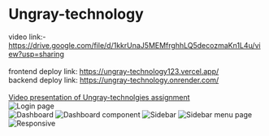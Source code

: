 # Ungray-technology
video link:- https://drive.google.com/file/d/1kkrUnaJ5MEMfrghhLQ5decozmaKn1L4u/view?usp=sharing
<br>
<br>
frontend deploy link: https://ungray-technology123.vercel.app/
<br>
backend deploy link: https://ungray-technology.onrender.com/
<br>
<br>
[Video presentation of Ungray-technolgies assignment](https://drive.google.com/file/d/1kkrUnaJ5MEMfrghhLQ5decozmaKn1L4u/view?usp=sharing)
<br>
![Login page](https://drive.google.com/file/d/16gtSYVIxn-elAJBvQIpmYEUbJxOv38zv/view?usp=sharing)
<br>
![Dashboard](https://drive.google.com/file/d/1XpCBw5p-AjDkUKC0V8bJagKtfpTxdu5Q/view?usp=sharing)
![Dashboard component](https://drive.google.com/file/d/1fWwMeh1P_2ot9T9zMibKE81iMUlz6r8D/view?usp=sharing)
![Sidebar](https://drive.google.com/file/d/1D8yVxmIn0aEBeuv43aZKzxtxSsWeCXlj/view?usp=sharing)
![Sidebar menu page](https://drive.google.com/file/d/1UAJfFJ8x8et5E7qH2FWe1iUaKnzkxszx/view?usp=sharing)
![Responsive](https://drive.google.com/file/d/1SduftseuzCiQB_C39daxlScebHb8FX5L/view?usp=sharing)

